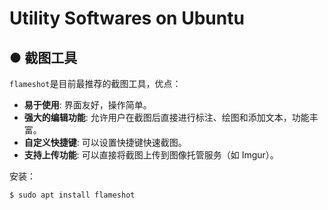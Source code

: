 # Utility Softwares on Ubuntu

## ● 截图工具

`flameshot`是目前最推荐的截图工具，优点：

+ **易于使用**: 界面友好，操作简单。
+ **强大的编辑功能**: 允许用户在截图后直接进行标注、绘图和添加文本，功能丰富。
+ **自定义快捷键**: 可以设置快捷键快速截图。
+ **支持上传功能**: 可以直接将截图上传到图像托管服务（如 Imgur）。

安装：
```shell
$ sudo apt install flameshot
```